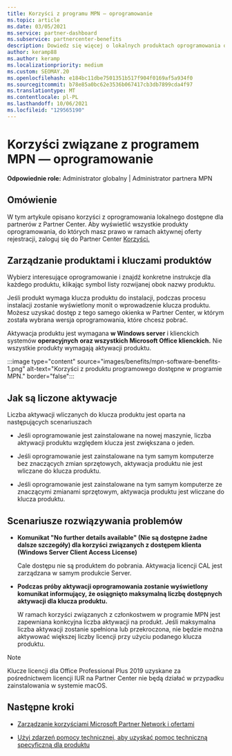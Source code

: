 ```yaml
---
title: Korzyści z programu MPN — oprogramowanie
ms.topic: article
ms.date: 03/05/2021
ms.service: partner-dashboard
ms.subservice: partnercenter-benefits
description: Dowiedz się więcej o lokalnych produktach oprogramowania oferowanych jako Microsoft Partner Network (MPN)
author: keramp88
ms.author: keramp
ms.localizationpriority: medium
ms.custom: SEOMAY.20
ms.openlocfilehash: e184bc11dbe7501351b517f904f0169af5a934f0
ms.sourcegitcommit: b78e85a0bc62e3536b067417cb3db7899cda4f97
ms.translationtype: MT
ms.contentlocale: pl-PL
ms.lasthandoff: 10/06/2021
ms.locfileid: "129565190"
---
```

# <a name="mpn-benefits---software"></a>Korzyści związane z programem MPN — oprogramowanie

**Odpowiednie role:** Administrator globalny | Administrator partnera MPN

## <a name="overview"></a>Omówienie

W tym artykule opisano korzyści z oprogramowania lokalnego dostępne dla partnerów z Partner Center. Aby wyświetlić wszystkie produkty oprogramowania, do których masz prawo w ramach aktywnej oferty rejestracji, zaloguj się do Partner Center [Korzyści.](https://partner.microsoft.com/dashboard/mpn/membership/benefits/software)

## <a name="manage-software-products-and-product-keys"></a>Zarządzanie produktami i kluczami produktów

Wybierz interesujące oprogramowanie i znajdź konkretne instrukcje dla każdego produktu, klikając symbol listy rozwijanej obok nazwy produktu.

Jeśli produkt wymaga klucza produktu do instalacji, podczas procesu instalacji zostanie wyświetlony monit o wprowadzenie klucza produktu. Możesz uzyskać dostęp z tego samego okienka w Partner Center, w którym została wybrana wersja oprogramowania, które chcesz pobrać.

Aktywacja produktu jest wymagana **w Windows server** i klienckich systemów **operacyjnych** **oraz wszystkich Microsoft Office klienckich.** Nie wszystkie produkty wymagają aktywacji produktu.

:::image type="content" source="images/benefits/mpn-software-benefits-1.png" alt-text="Korzyści z produktu programowego dostępne w programie MPN." border="false":::

## <a name="how-activations-are-counted"></a>Jak są liczone aktywacje

Liczba aktywacji wliczanych do klucza produktu jest oparta na następujących scenariuszach

- Jeśli oprogramowanie jest zainstalowane na nowej maszynie, liczba aktywacji produktu względem klucza jest zwiększana o jeden.

- Jeśli oprogramowanie jest zainstalowane na tym samym komputerze bez znaczących zmian sprzętowych, aktywacja produktu nie jest wliczane do klucza produktu.

- Jeśli oprogramowanie jest zainstalowane na tym samym komputerze ze znaczącymi zmianami sprzętowym, aktywacja produktu jest wliczane do klucza produktu.

## <a name="troubleshooting-scenarios"></a>Scenariusze rozwiązywania problemów

- **Komunikat "No further details available" (Nie są dostępne żadne dalsze szczegóły) dla korzyści związanych z dostępem klienta (Windows Server Client Access License)**

    Cale dostępu nie są produktem do pobrania. Aktywacja licencji CAL jest zarządzana w samym produkcie Server.

- **Podczas próby aktywacji oprogramowania zostanie wyświetlony komunikat informujący, że osiągnięto maksymalną liczbę dostępnych aktywacji dla klucza produktu.**

    W ramach korzyści związanych z członkostwem w programie MPN jest zapewniana konkcyjna liczba aktywacji na produkt. Jeśli maksymalna liczba aktywacji zostanie spełniona lub przekroczona, nie będzie można aktywować większej liczby licencji przy użyciu podanego klucza produktu.

 > [!Note]
 > Klucze licencji dla Office Professional Plus 2019 uzyskane za pośrednictwem licencji IUR na Partner Center nie będą działać w przypadku zainstalowania w systemie macOS.

 ## <a name="next-steps"></a>Następne kroki

- [Zarządzanie korzyściami Microsoft Partner Network i ofertami](manage-your-partner-network-benefits.md)

- [Użyj zdarzeń pomocy technicznej, aby uzyskać pomoc techniczną specyficzną dla produktu](mpn-benefits-technical-support.md)
